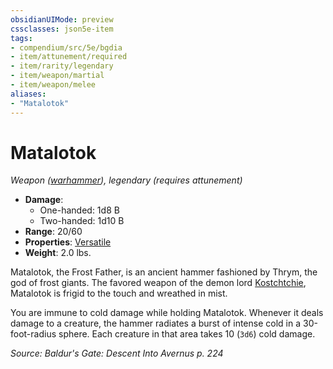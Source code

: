 ```yaml
---
obsidianUIMode: preview
cssclasses: json5e-item
tags:
- compendium/src/5e/bgdia
- item/attunement/required
- item/rarity/legendary
- item/weapon/martial
- item/weapon/melee
aliases: 
- "Matalotok"
---
```

# Matalotok
*Weapon ([warhammer](Mechanics/items/warhammer.md)), legendary (requires attunement)*  

- **Damage**:
  - One-handed: 1d8 B
  - Two-handed: 1d10 B
- **Range**: 20/60
- **Properties**: [Versatile](Mechanics/Rules/item-properties.md#Versatile)
- **Weight**: 2.0 lbs.

Matalotok, the Frost Father, is an ancient hammer fashioned by Thrym, the god of frost giants. The favored weapon of the demon lord [Kostchtchie](Mechanics/bestiary/npc/kostchtchie-bgdia.md), Matalotok is frigid to the touch and wreathed in mist.

You are immune to cold damage while holding Matalotok. Whenever it deals damage to a creature, the hammer radiates a burst of intense cold in a 30-foot-radius sphere. Each creature in that area takes 10 (`3d6`) cold damage.

*Source: Baldur's Gate: Descent Into Avernus p. 224*